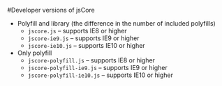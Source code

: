 #Developer versions of jsCore

 - Polyfill and library (the difference in the number of included polyfills)
     - `jscore.js` – supports IE8 or higher
     - `jscore-ie9.js` – supports IE9 or higher
     - `jscore-ie10.js` – supports IE10 or higher
 - Only polyfill
     - `jscore-polyfill.js` – supports IE8 or higher
     - `jscore-polyfill-ie9.js` – supports IE9 or higher
     - `jscore-polyfill-ie10.js` – supports IE10 or higher
